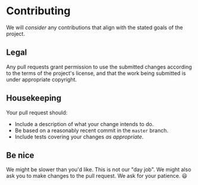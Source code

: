 # Contributing

We will _consider_ any contributions that align with the stated goals of the
project.

## Legal
Any pull requests grant permission to use the submitted changes according to the terms of the project's license, and that the work being submitted is under appropriate copyright.

## Housekeeping
Your pull request should:

* Include a description of what your change intends to do.
* Be based on a reasonably recent commit in the `master` branch.
* Include tests covering your changes _as appropriate_.

## Be nice
We might be slower than you'd like. This is not our "day job". We might also ask you to make changes to the pull request. We ask for your patience. :smiley: